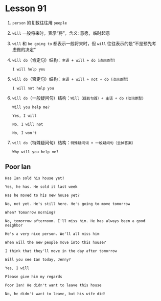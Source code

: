 # Lesson 91

1. `person` 的复数往往用 `people`

2. `will` 一般将来时，表示“将”，含义: 意愿，临时起意

3. `will` 和 `be going to` 都表示一般将来时，但 `will` 往往表示的是“不是预先考虑做的决定”

4. `will do`（肯定句）结构：`主语 + will + do（动词原型）`

   ```
   I will help you
   ```

5. `will do`（否定句）结构：`主语 + will + not + do（动词原型）`

   ```
   I will not help you
   ```

6. `will do`（一般疑问句）结构：`Will（提到句首）+ 主语 + do（动词原型）`

   ```
   Will you help me?

   Yes, I will

   No, I will not

   No, I won't
   ```

7. `will do`（特殊疑问句）结构：`特殊疑问词 + 一般疑问句（去掉答案）`

   ```
   Why will you help me?
   ```

## Poor Ian

```
Has Ian sold his house yet?

Yes, he has. He sold it last week

Has he moved to his new house yet?

No, not yet. He's still here. He's going to move tomorrow

When? Tomorrow morning?

No, tomorrow afternoon. I'll miss him. He has always been a good neighbor

He's a very nice person. We'll all miss him

When will the new people move into this house?

I think that they'll move in the day after tomorrow

Will you see Ian today, Jenny?

Yes, I will

Please give him my regards

Poor Ian! He didn't want to leave this house

No, he didn't want to leave, but his wife did!
```
